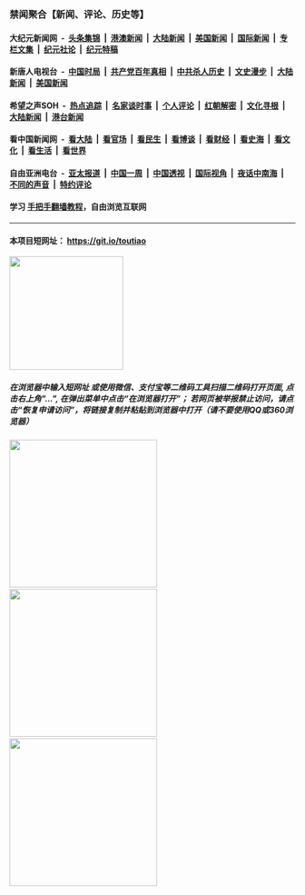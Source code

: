 ### 禁闻聚合【新闻、评论、历史等】

#### 大纪元新闻网 &nbsp;-&nbsp; [头条集锦](indexes/E头条集锦.md?t=02172133) &nbsp;|&nbsp; [港澳新闻](indexes/E港澳新闻.md?t=02172133)  &nbsp;|&nbsp; [大陆新闻](indexes/E大陆新闻.md?t=02172133) &nbsp;|&nbsp; [美国新闻](indexes/E美国新闻.md?t=02172133) &nbsp;|&nbsp; [国际新闻](indexes/E国际新闻.md?t=02172133) &nbsp;|&nbsp; [专栏文集](indexes/E专栏文集.md?t=02172133) &nbsp;|&nbsp; [纪元社论](indexes/E纪元社论.md?t=02172133) &nbsp;|&nbsp; [纪元特稿](indexes/E纪元特稿.md?t=02172133) 

#### 新唐人电视台 &nbsp;-&nbsp; [中国时局](indexes/N中国时局.md?t=02172133) &nbsp;|&nbsp; [共产党百年真相](indexes/N共产党百年真相.md?t=02172133) &nbsp;|&nbsp; [中共杀人历史](indexes/N中共杀人历史.md?t=02172133) &nbsp;|&nbsp; [文史漫步](indexes/N文史漫步.md?t=02172133) &nbsp;|&nbsp; [大陆新闻](indexes/N大陆新闻.md?t=02172133) &nbsp;|&nbsp; [美国新闻](indexes/N美国新闻.md?t=02172133)

#### 希望之声SOH &nbsp;-&nbsp; [热点追踪](indexes/H热点追踪.md?t=02172133) &nbsp;|&nbsp; [名家谈时事](indexes/H名家谈时事.md?t=02172133) &nbsp;|&nbsp; [个人评论](indexes/H个人评论.md?t=02172133)  &nbsp;|&nbsp; [红朝解密](indexes/H红朝解密.md?t=02172133) &nbsp;|&nbsp; [文化寻根](indexes/H文化寻根.md?t=02172133) &nbsp;|&nbsp; [大陆新闻](indexes/H大陆新闻.md?t=02172133) &nbsp;|&nbsp; [港台新闻](indexes/H港台新闻.md?t=02172133)

#### 看中国新闻网 &nbsp;-&nbsp; [看大陆](indexes/S看大陆.md?t=02172133) &nbsp;|&nbsp; [看官场](indexes/S看官场.md?t=02172133) &nbsp;|&nbsp; [看民生](indexes/S看民生.md?t=02172133)  &nbsp;|&nbsp; [看博谈](indexes/S看博谈.md?t=02172133) &nbsp;|&nbsp; [看财经](indexes/S看财经.md?t=02172133) &nbsp;|&nbsp; [看史海](indexes/S看史海.md?t=02172133) &nbsp;|&nbsp; [看文化](indexes/S看文化.md?t=02172133) &nbsp;|&nbsp; [看生活](indexes/S看生活.md?t=02172133) &nbsp;|&nbsp; [看世界](indexes/S看世界.md?t=02172133)

#### 自由亚洲电台 &nbsp;-&nbsp; [亚太报道](indexes/R亚太报道.md?t=02172133) &nbsp;|&nbsp; [中国一周](indexes/R中国一周.md?t=02172133) &nbsp;|&nbsp; [中国透视](indexes/R中国透视.md?t=02172133)  &nbsp;|&nbsp; [国际视角](indexes/R国际视角.md?t=02172133) &nbsp;|&nbsp; [夜话中南海](indexes/R夜话中南海.md?t=02172133) &nbsp;|&nbsp; [不同的声音](indexes/R不同的声音.md?t=02172133) &nbsp;|&nbsp; [特约评论](indexes/R特约评论.md?t=02172133)

#### 学习 [手把手翻墙教程](https://github.com/gfw-breaker/guides/wiki)，自由浏览互联网

----

#### 本项目短网址： https://git.io/toutiao
<img src="https://raw.githubusercontent.com/gfw-breaker/banned-news/master/scripts/img/qr.png" width="200px"/>  

##### 在浏览器中输入短网址 或使用微信、支付宝等二维码工具扫描二维码打开页面, 点击右上角"...", 在弹出菜单中点击“在浏览器打开”； 若网页被举报禁止访问，请点击“恢复申请访问”，将链接复制并粘贴到浏览器中打开（请不要使用QQ或360浏览器）

<img src="https://raw.githubusercontent.com/gfw-breaker/banned-news/master/scripts/img/1.png" width="260px"/> &nbsp; <img src="https://raw.githubusercontent.com/gfw-breaker/banned-news/master/scripts/img/2.png" width="260px"/> &nbsp; <img src="https://raw.githubusercontent.com/gfw-breaker/banned-news/master/scripts/img/3.png" width="260px"/>
